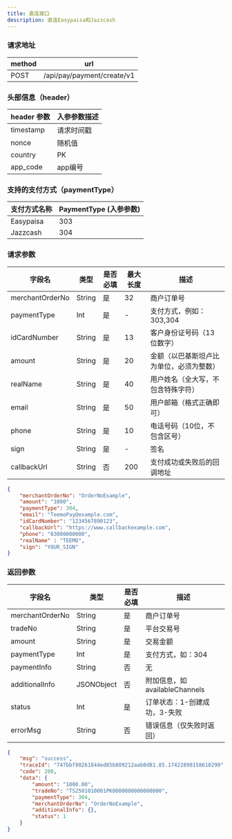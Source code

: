 ```yaml
---
title: 直连接口
description: 直连Easypaisa和Jazzcash
---
```


### 请求地址

| method | url                         |
|--------|-----------------------------|
| POST   | /api/pay/payment/create/v1 |


### 头部信息（header）

| header 参数   | 入参参数描述  |
|-------------|---------|
| timestamp   | 请求时间戳   |
| nonce       | 随机值     |
| country     | PK  |
| app_code    | app编号   |



### 支持的支付方式（paymentType）

| 支付方式名称                           | PaymentType (入参参数) |
|----------------------------------|--------------------|
| Easypaisa                        | 303                |
| Jazzcash                         | 304                |




### 请求参数

| 字段名          | 类型     | 是否必填 | 最大长度 | 描述                   |
|--------------| ------ | ---- | ---- |----------------------|
| merchantOrderNo | String | 是    | 32   | 商户订单号                |
| paymentType | Int    | 是    | -    | 支付方式，例如：303,304      |
| idCardNumber | String | 是    | 13   | 客户身份证号码（13位数字）       |
| amount     | String | 是    | 20   | 金额（以巴基斯坦卢比为单位，必须为整数） |
| realName   | String | 是    | 40   | 用户姓名（全大写，不包含特殊字符）    |
| email      | String | 是    | 50   | 用户邮箱（格式正确即可）         |
| phone      | String | 是    | 10   | 电话号码（10位，不包含区号）      |
| sign       | String | 是    | -    | 签名                   |
| callbackUrl | String | 否    | 200  | 支付成功或失败后的回调地址        |






```json title= "请求示例"
{
    "merchantOrderNo": "OrderNoExample",
    "amount": "1000",
    "paymentType": 304,
    "email": "TeemoPay@example.com",
    "idCardNumber": "1234567890123",
    "callbackUrl": "https://www.callbackexample.com",
    "phone": "03000000000",
    "realName" : "TEEMO",
    "sign": "YOUR_SIGN"
}
```



### 返回参数

| 字段名               | 类型         | 是否必填 | 描述                       |
| ----------------- | ---------- |-----|--------------------------|
| merchantOrderNo | String     | 是   | 商户订单号                    |
| tradeNo         | String     | 是   | 平台交易号                    |
| amount          | String     | 是   | 交易金额                     |
| paymentType     | Int        | 是   | 支付方式，如：304               |
| paymentInfo     | String     |  否  | 无                        |
| additionalInfo  | JSONObject | 否   | 附加信息，如 availableChannels |
| status          | Int        | 是   | 订单状态：1-创建成功，3-失败         |
| errorMsg        | String     | 否   | 错误信息（仅失败时返回）             |




```json title= 返回示例
{
    "msg": "success",
    "traceId": "747bbf80261844ed85b809212aab0d81.85.17422898158610299",
    "code": 200,
    "data": {
        "amount": "1000.00",
        "tradeNo": "TS2501010001PK0000000000000000",
        "paymentType": 304,
        "merchantOrderNo": "OrderNoExample",
        "additionalInfo": {},
        "status": 1
    }
}
```
